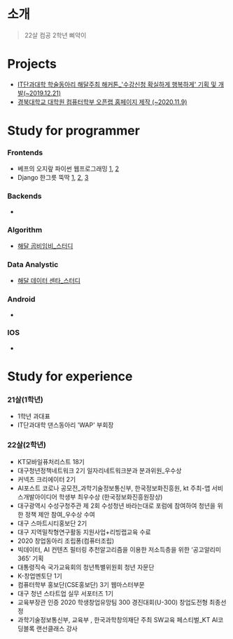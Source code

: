 # 소개
> 22살 컴공 2학년 삐약이


# Projects
* [IT단과대학 학술동아리 해달주최 해커톤_'수강신청 확실하게 행복하게' 기획 및 개발(~2019.12.21)](https://github.com/Climier-code/Haedal_Hackathon_2019_2)
* [경북대학교 대학원 컴퓨터학부 오픈랩 홈페이지 제작 (~2020.11.9)](https://github.com/Climier-code/knu_cse_openlab_2020)

# Study for programmer
### Frontends
* 베프의 오지랖 파이썬 웹프로그래밍 [1](https://github.com/Climier-code/bookmark), [2](https://github.com/Climier-code/Dstagram)
* Django 한그릇 뚝딱 [1](https://github.com/Climier-code/ToDoList_Django), [2](https://github.com/Climier-code/RestaurantShare_Django), [3](https://github.com/Climier-code/ExcelCalculate_Django)
### Backends
* 
### Algorithm
* [해달 곰비임비_스터디](https://github.com/Climier-code/gombi)
### Data Analystic
* [해달 데이터 센타_스터디](https://github.com/Climier-code/HaedalDataCenter)
### Android
* 
### IOS
* 

# Study for experience
### 21살(1학년)
* 1학년 과대표
* IT단과대학 댄스동아리 'WAP' 부회장

### 22살(2학년)
* KT모바일퓨처리스트 18기
* 대구청년정책네트워크 2기 일자리네트워크분과 분과위원_우수상
* 커넥츠 크리에이터 2기
* AI포스트 코로나 공모전_과학기술정보통신부, 한국정보화진흥원, kt 주최-앱 서비스개발아이디어 학생부 최우수상
(한국정보화진흥원장상)
* 대구광역시 수성구청주관 제 2회 수성청년 바라는대로 포럼에 참여하여 청년을 위한 정책 제안 참여_우수상 수여
* 대구 스마트시티홍보단 2기
* 대구 지역밀착형연구활동 지원사업+리빙랩교육 수료
* 2020 창업동아리 조립퐁(컴퓨터조립)
* 빅데이터, AI 컨텐츠 필터링 추천알고리즘을 이용한 저소득층을 위한 ‘공고알리미365’ 기획
* 대통령직속 국가교육회의 청년특별위원회 청년 자문단
* K-창업멘토단 1기
* 컴퓨터학부 홍보단(CSE홍보단) 3기 웹마스터부문
* 대구 청년 스타트업 실무 서포터즈 1기
* 교육부장관 인증 2020 학생창업유망팀 300 경진대회(U-300) 창업도전형 최종선정
* 과학기술정보통신부, 교육부 , 한국과학창의재단 주최 SW교육 페스티벌_KT AI코딩블록 랜선클래스 강사
<!--
**Climier-code/Climier-code** is a ✨ _special_ ✨ repository because its `README.md` (this file) appears on your GitHub profile.

Here are some ideas to get you started:

- 🔭 I’m currently working on ...
- 🌱 I’m currently learning ...
- 👯 I’m looking to collaborate on ...
- 🤔 I’m looking for help with ...
- 💬 Ask me about ...
- 📫 How to reach me: ...
- 😄 Pronouns: ...
- ⚡ Fun fact: ...
-->
